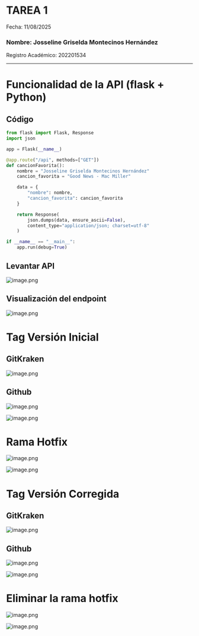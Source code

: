 # TAREA 1

Fecha: 11/08/2025

### Nombre: Josseline Griselda Montecinos Hernández
Registro Académico: 202201534

---

# Funcionalidad de la API (flask + Python)

## Código

```python
from flask import Flask, Response
import json

app = Flask(__name__)

@app.route("/api", methods=["GET"])
def cancionFavorita():
    nombre = "Josseline Griselda Montecinos Hernández"
    cancion_favorita = "Good News - Mac Miller"

    data = {
        "nombre": nombre,
        "cancion_favorita": cancion_favorita
    }

    return Response(
        json.dumps(data, ensure_ascii=False),  
        content_type="application/json; charset=utf-8"
    )

if __name__ == "__main__":
    app.run(debug=True)

```

## Levantar API

![image.png](image.png)

## Visualización del endpoint

![image.png](image%201.png)

# Tag Versión Inicial

## GitKraken

![image.png](image%202.png)

## Github

![image.png](image%203.png)

![image.png](image%204.png)

# Rama Hotfix

![image.png](image%205.png)

![image.png](image%206.png)

# Tag Versión Corregida

## GitKraken

![image.png](image%207.png)

## Github

![image.png](image%208.png)

![image.png](image%209.png)

# Eliminar la rama hotfix

![image.png](image%2010.png)

![image.png](image%2011.png)